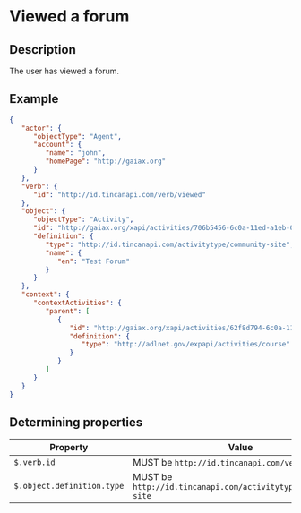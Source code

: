 # Viewed a forum

## Description

The user has viewed a forum.

## Example

```json
{
   "actor": {
      "objectType": "Agent",
      "account": {
         "name": "john",
         "homePage": "http://gaiax.org"
      }
   },
   "verb": {
      "id": "http://id.tincanapi.com/verb/viewed"
   },
   "object": {
      "objectType": "Activity",
      "id": "http://gaiax.org/xapi/activities/706b5456-6c0a-11ed-a1eb-0242ac120002",
      "definition": {
         "type": "http://id.tincanapi.com/activitytype/community-site",
         "name": {
            "en": "Test Forum"
         }
      }
   },
   "context": {
      "contextActivities": {
         "parent": [
            {
               "id": "http://gaiax.org/xapi/activities/62f8d794-6c0a-11ed-a1eb-0242ac120002",
               "definition": {
                  "type": "http://adlnet.gov/expapi/activities/course"
               }
            }
         ]
      }
   }
}
```

## Determining properties

| Property | Value |
|---|---|
| `$.verb.id` | MUST be `http://id.tincanapi.com/verb/viewed` |
| `$.object.definition.type` | MUST be `http://id.tincanapi.com/activitytype/community-site` |
